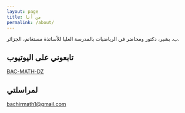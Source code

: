 ```yaml
---
layout: page
title: من أنا
permalink: /about/
---
```


ب. بشير، دكتور ومحاضر في الرياضيات بالمدرسة العليا للأساتذة مستغانم، الجزائر.



## تابعوني على اليوتيوب
[BAC-MATH-DZ](https://www.youtube.com/@BAC-MATH-DZ )


## لمراسلتي

[bachirmath1@gmail.com](mailto:bachirmath1@gmail.com)
